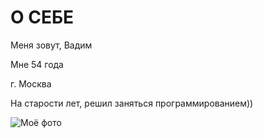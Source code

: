 # О СЕБЕ
Меня зовут, Вадим

Мне 54 года

г. Москва

На старости лет, решил заняться программированием))

![Моё фото](/Documents/foto.jpg)